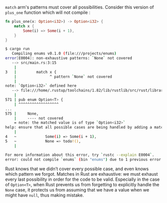 `match` arm's patterns must cover all possibilities. Consider this version of `plus_one` function which will not compile :

```rust
fn plus_one(x: Option<i32>) -> Option<i32> {
    match x {
        Some(i) => Some(i + 1),
    }
}
```

```bash
$ cargo run
   Compiling enums v0.1.0 (file:///projects/enums)
error[E0004]: non-exhaustive patterns: `None` not covered
   --> src/main.rs:3:15
    |
3   |         match x {
    |               ^ pattern `None` not covered
    |
note: `Option<i32>` defined here
   --> file:///home/.rustup/toolchains/1.82/lib/rustlib/src/rust/library/core/src/option.rs:571:1
    |
571 | pub enum Option<T> {
    | ^^^^^^^^^^^^^^^^^^
...
575 |     None,
    |     ---- not covered
    = note: the matched value is of type `Option<i32>`
help: ensure that all possible cases are being handled by adding a match arm with a wildcard pattern or an explicit pattern as shown
    |
4   ~             Some(i) => Some(i + 1),
5   ~             None => todo!(),
    |

For more information about this error, try `rustc --explain E0004`.
error: could not compile `enums` (bin "enums") due to 1 previous error
```

Rust knows that we didn’t cover every possible case, and even knows which pattern we forgot. Matches in Rust are exhaustive: we must exhaust every last possibility in
order for the code to be valid. Especially in the case of `Option<T>`, when Rust prevents us from forgetting to explicitly handle the `None` case, it protects us from assuming
that we have a value when we might have `null`, thus making mistake.
